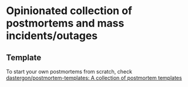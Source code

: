 # Opinionated collection of postmortems and mass incidents/outages

## Template

To start your own postmortems from scratch, check [dastergon/postmortem-templates: A collection of postmortem templates](https://github.com/dastergon/postmortem-templates)

